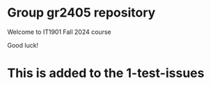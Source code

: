 # Group gr2405 repository 
 
Welcome to IT1901 Fall 2024 course 
 
Good luck! 


# This is added to the 1-test-issues
